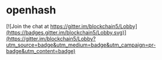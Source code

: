 # openhash

[![Join the chat at https://gitter.im/blockchain5/Lobby](https://badges.gitter.im/blockchain5/Lobby.svg)](https://gitter.im/blockchain5/Lobby?utm_source=badge&utm_medium=badge&utm_campaign=pr-badge&utm_content=badge)